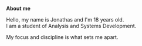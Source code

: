 **About me**
  
Hello, my name is Jonathas and I'm 18 years old.                                    
I am a student of Analysis and Systems Development.

My focus and discipline is what sets me apart.



<!---
JonathasVaz/JonathasVaz is a ✨ special ✨ repository because its `README.md` (this file) appears on your GitHub profile.
You can click the Preview link to take a look at your changes.
--->
